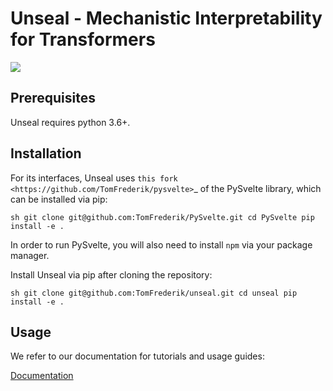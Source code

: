 # Unseal - Mechanistic Interpretability for Transformers

<!-- include logo image -->
![](https://github.com/TomFrederik/unseal/blob/main/docs/images/logo.jpg)

## Prerequisites

Unseal requires python 3.6+.


## Installation

For its interfaces, Unseal uses `this fork <https://github.com/TomFrederik/pysvelte>`_ of the PySvelte library, which can be installed via pip:

``sh
git clone git@github.com:TomFrederik/PySvelte.git
cd PySvelte
pip install -e .
``

In order to run PySvelte, you will also need to install ``npm`` via your package manager.

Install Unseal via pip after cloning the repository:

``sh
git clone git@github.com:TomFrederik/unseal.git
cd unseal
pip install -e .
``

## Usage

We refer to our documentation for tutorials and usage guides:

[Documentation](https://unseal.readthedocs.io/en/latest/)
